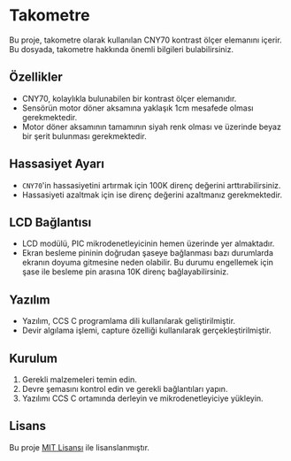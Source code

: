 # Takometre

Bu proje, takometre olarak kullanılan CNY70 kontrast ölçer elemanını içerir. Bu dosyada, takometre hakkında önemli bilgileri bulabilirsiniz.

## Özellikler

- CNY70, kolaylıkla bulunabilen bir kontrast ölçer elemanıdır.
- Sensörün motor döner aksamına yaklaşık 1cm mesafede olması gerekmektedir.
- Motor döner aksamının tamamının siyah renk olması ve üzerinde beyaz bir şerit bulunması gerekmektedir.

## Hassasiyet Ayarı

- `CNY70`'in hassasiyetini artırmak için 100K direnç değerini arttırabilirsiniz.
- Hassasiyeti azaltmak için ise direnç değerini azaltmanız gerekmektedir.

## LCD Bağlantısı

- LCD modülü, PIC mikrodenetleyicinin hemen üzerinde yer almaktadır.
- Ekran besleme pininin doğrudan şaseye bağlanması bazı durumlarda ekranın doyuma gitmesine neden olabilir. Bu durumu engellemek için şase ile besleme pin arasına 10K direnç bağlayabilirsiniz.

## Yazılım

- Yazılım, CCS C programlama dili kullanılarak geliştirilmiştir.
- Devir algılama işlemi, capture özelliği kullanılarak gerçekleştirilmiştir.

## Kurulum

1. Gerekli malzemeleri temin edin.
2. Devre şemasını kontrol edin ve gerekli bağlantıları yapın.
3. Yazılımı CCS C ortamında derleyin ve mikrodenetleyiciye yükleyin.

## Lisans

Bu proje [MIT Lisansı](LICENSE) ile lisanslanmıştır.

